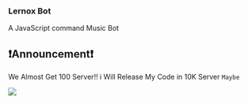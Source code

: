 ### Lernox Bot
A JavaScript command Music Bot 

## ❗Announcement❗

We Almost Get 100 Server!!
i Will Release My Code in 10K Server `Maybe`

<a href="https://top.gg/bot/708931649265598534">
  <img src="https://top.gg/api/widget/708931649265598534.svg">
</a>
